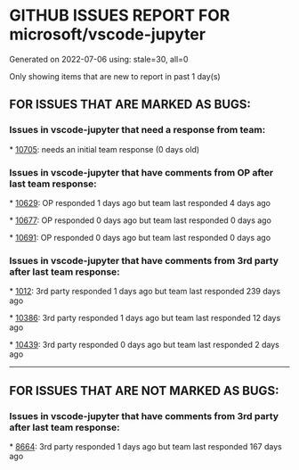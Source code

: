 
# GITHUB ISSUES REPORT FOR microsoft/vscode-jupyter


Generated on 2022-07-06 using: stale=30, all=0


Only showing items that are new to report in past 1 day(s)


## FOR ISSUES THAT ARE MARKED AS BUGS:


### Issues in vscode-jupyter that need a response from team:


\* [10705](https://github.com/microsoft/vscode-jupyter/issues/10705 "editor.scrollbar.verticalScrollbarSize not respected"): needs an initial team response (0 days old)

### Issues in vscode-jupyter that have comments from OP after last team response:


\* [10629](https://github.com/microsoft/vscode-jupyter/issues/10629 "Failed to start the Kernel. "): OP responded 1 days ago but team last responded 4 days ago

\* [10677](https://github.com/microsoft/vscode-jupyter/issues/10677 "Shell environment not working in Jupyter notebook"): OP responded 0 days ago but team last responded 0 days ago

\* [10691](https://github.com/microsoft/vscode-jupyter/issues/10691 "matplotlib vmin/vmax and norm simultaneously passed"): OP responded 0 days ago but team last responded 0 days ago

### Issues in vscode-jupyter that have comments from 3rd party after last team response:


\* [1012](https://github.com/microsoft/vscode-jupyter/issues/1012 "IPython.display.Audio not working for WAV audio"): 3rd party responded 1 days ago but team last responded 239 days ago

\* [10386](https://github.com/microsoft/vscode-jupyter/issues/10386 "Interactive plots using bqplot due to an error with zmq"): 3rd party responded 1 days ago but team last responded 12 days ago

\* [10439](https://github.com/microsoft/vscode-jupyter/issues/10439 "CDN is not the 'default' option for widgets"): 3rd party responded 0 days ago but team last responded 2 days ago

---

## FOR ISSUES THAT ARE NOT MARKED AS BUGS:


### Issues in vscode-jupyter that have comments from 3rd party after last team response:


\* [8664](https://github.com/microsoft/vscode-jupyter/issues/8664 "Enable Jupyter Extension for web-based hosts (github.dev, vscode.dev)"): 3rd party responded 1 days ago but team last responded 167 days ago
